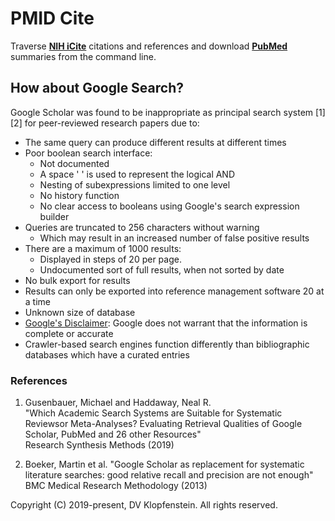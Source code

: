 # PMID Cite
Traverse [**NIH iCite**](https://icite.od.nih.gov/) citations and references and download 
[**PubMed**](https://pubmed.ncbi.nlm.nih.gov/) summaries from the command line.

## How about Google Search?
Google Scholar was found to be inappropriate as principal search system [1][2] for peer-reviewed research papers due to:
 * The same query can produce different results at different times
 * Poor boolean search interface:
    * Not documented
    * A space ' ' is used to represent the logical AND
    * Nesting of subexpressions limited to one level
    * No history function
    * No clear access to booleans using Google's search expression builder
 * Queries are truncated to 256 characters without warning
    * Which may result in an increased number of false positive results
 * There are a maximum of 1000 results:
   * Displayed in steps of 20 per page.
   * Undocumented sort of full results, when not sorted by date
 * No bulk export for results
 * Results can only be exported into reference management software 20 at a time
 * Unknown size of database
 * [Google's Disclaimer](https://www.google.com/intl/en/scholar/about.html): Google does not warrant that the information is complete or accurate
 * Crawler-based search engines function differently than bibliographic databases which have a curated entries


### References

1. Gusenbauer, Michael and Haddaway, Neal R.    
   "Which Academic Search Systems are Suitable for Systematic Reviewsor Meta-Analyses? Evaluating Retrieval Qualities of Google Scholar, PubMed and 26 other Resources"    
    Research Synthesis Methods (2019)

2. Boeker, Martin et al.
   "Google Scholar as replacement for systematic literature searches: good relative recall and precision are not enough" 
   BMC Medical Research Methodology (2013)


Copyright (C) 2019-present, DV Klopfenstein. All rights reserved.
